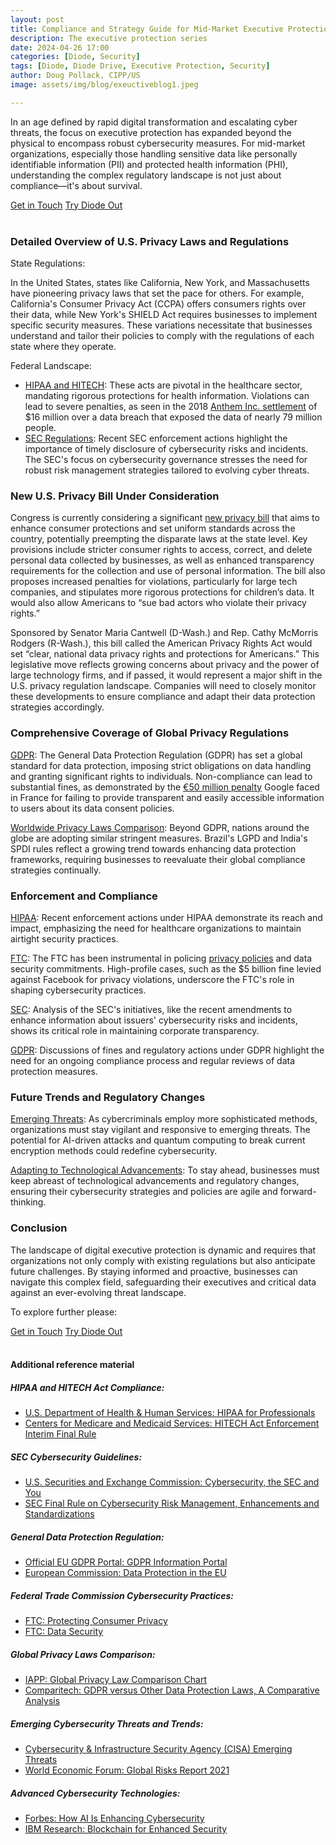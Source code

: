 ```yaml
---
layout: post
title: Compliance and Strategy Guide for Mid-Market Executive Protection
description: The executive protection series
date: 2024-04-26 17:00
categories: [Diode, Security]
tags: [Diode, Diode Drive, Executive Protection, Security]
author: Doug Pollack, CIPP/US
image: assets/img/blog/exeuctiveblog1.jpeg

---
```


In an age defined by rapid digital transformation and escalating cyber threats, the focus on executive protection has expanded beyond the physical to encompass robust cybersecurity measures. For mid-market organizations, especially those handling sensitive data like personally identifiable information (PII) and protected health information (PHI), understanding the complex regulatory landscape is not just about compliance—it's about survival.

<div class="story__buttons">
  <a href="{{"https://contactdiode.paperform.co"}}" class="btn" target="">Get in Touch</a>
  <a href="#download-app" class="btn popup-open" target="">Try Diode Out</a>
</div>
<br>

### Detailed Overview of U.S. Privacy Laws and Regulations

State Regulations:

In the United States, states like California, New York, and Massachusetts have pioneering privacy laws that set the pace for others. For example, California's Consumer Privacy Act (CCPA) offers consumers rights over their data, while New York's SHIELD Act requires businesses to implement specific security measures. These variations necessitate that businesses understand and tailor their policies to comply with the regulations of each state where they operate.

Federal Landscape:

*   [HIPAA and HITECH](#hipaa-and-hitech-act-compliance): These acts are pivotal in the healthcare sector, mandating rigorous protections for health information. Violations can lead to severe penalties, as seen in the 2018 [Anthem Inc. settlement](https://www.hhs.gov/about/news/2018/10/15/anthem-pays-ocr-16-million-in-record-hipaa-settlement-following-largest-us-health-data-breach.html) of $16 million over a data breach that exposed the data of nearly 79 million people.
*   [SEC Regulations](#sec-cybersecurity-guidelines): Recent SEC enforcement actions highlight the importance of timely disclosure of cybersecurity risks and incidents. The SEC's focus on cybersecurity governance stresses the need for robust risk management strategies tailored to evolving cyber threats.
 

### New U.S. Privacy Bill Under Consideration

Congress is currently considering a significant [new privacy bill](https://thehill.com/policy/technology/4579903-house-senate-commerce-chairs-release-bipartisan-privacy-bill/) that aims to enhance consumer protections and set uniform standards across the country, potentially preempting the disparate laws at the state level. Key provisions include stricter consumer rights to access, correct, and delete personal data collected by businesses, as well as enhanced transparency requirements for the collection and use of personal information. The bill also proposes increased penalties for violations, particularly for large tech companies, and stipulates more rigorous protections for children’s data. It would also allow Americans to “sue bad actors who violate their privacy rights.”

Sponsored by Senator Maria Cantwell (D-Wash.) and Rep. Cathy McMorris Rodgers (R-Wash.), this bill called the American Privacy Rights Act would set “clear, national data privacy rights and protections for Americans.” This legislative move reflects growing concerns about privacy and the power of large technology firms, and if passed, it would represent a major shift in the U.S. privacy regulation landscape. Companies will need to closely monitor these developments to ensure compliance and adapt their data protection strategies accordingly.

### Comprehensive Coverage of Global Privacy Regulations

[GDPR](#general-data-protection-regulation): The General Data Protection Regulation (GDPR) has set a global standard for data protection, imposing strict obligations on data handling and granting significant rights to individuals. Non-compliance can lead to substantial fines, as demonstrated by the [€50 million penalty](https://www.cnil.fr/en/cnils-restricted-committee-imposes-financial-penalty-50-million-euros-against-google-llc) Google faced in France for failing to provide transparent and easily accessible information to users about its data consent policies.

[Worldwide Privacy Laws Comparison](#general-data-protection-regulation): Beyond GDPR, nations around the globe are adopting similar stringent measures. Brazil's LGPD and India's SPDI rules reflect a growing trend towards enhancing data protection frameworks, requiring businesses to reevaluate their global compliance strategies continually.

### Enforcement and Compliance

[HIPAA](#hipaa-and-hitech-act-compliance): Recent enforcement actions under HIPAA demonstrate its reach and impact, emphasizing the need for healthcare organizations to maintain airtight security practices.

[FTC](#federal-trade-commission-cybersecurity-practices): The FTC has been instrumental in policing [privacy policies](#-FTC-:-Protecting-Consumer-Privacy) and data security commitments. High-profile cases, such as the $5 billion fine levied against Facebook for privacy violations, underscore the FTC's role in shaping cybersecurity practices.

[SEC](#sec-cybersecurity-guidelines): Analysis of the SEC's initiatives, like the recent amendments to enhance information about issuers' cybersecurity risks and incidents, shows its critical role in maintaining corporate transparency.

[GDPR](#general-data-protection-regulation): Discussions of fines and regulatory actions under GDPR highlight the need for an ongoing compliance process and regular reviews of data protection measures.

### Future Trends and Regulatory Changes

[Emerging Threats](#emerging-cybersecurity-threats-and-trends): As cybercriminals employ more sophisticated methods, organizations must stay vigilant and responsive to emerging threats. The potential for AI-driven attacks and quantum computing to break current encryption methods could redefine cybersecurity.

[Adapting to Technological Advancements](#advanced-cybersecurity-technologies): To stay ahead, businesses must keep abreast of technological advancements and regulatory changes, ensuring their cybersecurity strategies and policies are agile and forward-thinking.

### Conclusion

The landscape of digital executive protection is dynamic and requires that organizations not only comply with existing regulations but also anticipate future challenges. By staying informed and proactive, businesses can navigate this complex field, safeguarding their executives and critical data against an ever-evolving threat landscape.

  To explore further please:
<div class="story__buttons">
  <a href="{{"https://contactdiode.paperform.co"}}" class="btn" target="">Get in Touch</a>
  <a href="#download-app" class="btn popup-open" target="">Try Diode Out</a>
</div>
<br>

#### Additional reference material
  

#####  HIPAA and HITECH Act Compliance:

*   [U.S. Department of Health & Human Services: HIPAA for Professionals](https://www.hhs.gov/hipaa/for-professionals/index.html)
*   [Centers for Medicare and Medicaid Services: HITECH Act Enforcement Interim Final Rule](https://www.cms.gov/Regulations-and-Guidance/Legislation/EHRIncentivePrograms/downloads/hipaaii_enforcementrule.pdf)

#####  SEC Cybersecurity Guidelines:

*   [U.S. Securities and Exchange Commission: Cybersecurity, the SEC and You](https://www.sec.gov/spotlight/cybersecurity)
*   [SEC Final Rule on Cybersecurity Risk Management, Enhancements and Standardizations](https://www.sec.gov/rules/final/2021/33-10933.pdf)

#####  General Data Protection Regulation:

*   [Official EU GDPR Portal: GDPR Information Portal](https://gdpr.eu/) 
*   [European Commission: Data Protection in the EU](https://ec.europa.eu/info/law/law-topic/data-protection/data-protection-eu_en) 

#####  Federal Trade Commission Cybersecurity Practices:

*   [FTC: Protecting Consumer Privacy](https://www.ftc.gov/tips-advice/business-center/privacy-and-security)
*   [FTC: Data Security](https://www.ftc.gov/business-guidance/privacy-security/data-security) 

#####  Global Privacy Laws Comparison:

*   [IAPP: Global Privacy Law Comparison Chart](https://iapp.org/resources/article/global-privacy-law-comparison-chart/)
*   [Comparitech: GDPR versus Other Data Protection Laws, A Comparative Analysis](https://www.comparitech.com/blog/vpn-privacy/gdpr-compliance-world/)

##### Emerging Cybersecurity Threats and Trends:

*   [Cybersecurity & Infrastructure Security Agency (CISA) Emerging Threats](https://www.cisa.gov/emerging-threats)
*   [World Economic Forum: Global Risks Report 2021](https://www.weforum.org/reports/the-global-risks-report-2021)

##### Advanced Cybersecurity Technologies:

*  [Forbes: How AI Is Enhancing Cybersecurity](https://www.forbes.com/sites/forbestechcouncil/2020/10/13/how-ai-is-enhancing-cybersecurity/)
*   [IBM Research: Blockchain for Enhanced Security](https://www.ibm.com/blogs/research/2018/04/blockchain-security/)


